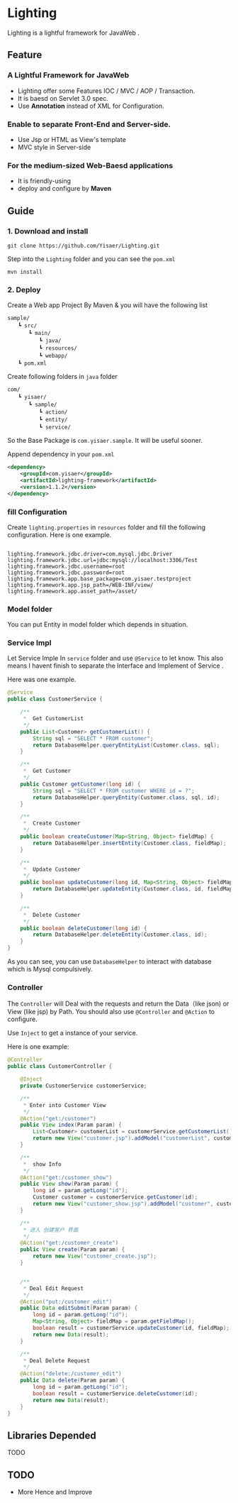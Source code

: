 # Lighting

Lighting is a lightful framework for JavaWeb .



## Feature

###  **A Lightful Framework for JavaWeb**


 * Lighting offer some Features IOC / MVC / AOP / Transaction. 
 * It is baesd on Servlet 3.0 spec.
 * Use **Annotation** instead of XML for Configuration.
 
 
### **Enable to separate Front-End and Server-side.**
 
 * Use Jsp or HTML as View's template
 * MVC style in Server-side

###  **For the medium-sized Web-Baesd applications**
 
 * It is friendly-using 
 * deploy and configure by **Maven**

 
 
## Guide

### 1. Download and install

	git clone https://github.com/Yisaer/Lighting.git	
Step into the `Lighting` folder and you can see the `pom.xml`

	mvn install
	
### 2. Deploy

Create a Web app Project By Maven & you will have the following list

```
sample/
　　┗ src/
　　　　┗ main/
　　　　　　┗ java/
　　　　　　┗ resources/
　　　　　　┗ webapp/
　　┗ pom.xml
```

Create following folders in `java` folder

```
com/
　　┗ yisaer/
　　　　┗ sample/
　　　　　　┗ action/
　　　　　　┗ entity/
　　　　　　┗ service/
```

So the Base Package is `com.yisaer.sample`. It will be useful sooner.

Append dependency in your `pom.xml`

```xml
<dependency>
    <groupId>com.yisaer</groupId>
    <artifactId>lighting-framework</artifactId>
    <version>1.1.2</version>
</dependency>
```

### fill Configuration

Create `lighting.properties`  in `resources` folder and fill the following configuration. Here is one example.

```

lighting.framework.jdbc.driver=com.mysql.jdbc.Driver
lighting.framework.jdbc.url=jdbc:mysql://localhost:3306/Test
lighting.framework.jdbc.username=root
lighting.framework.jdbc.password=root
lighting.framework.app.base_package=com.yisaer.testproject
lighting.framework.app.jsp_path=/WEB-INF/view/
lighting.framework.app.asset_path=/asset/
```


### Model folder

You can put Entity in model folder which depends in situation.


### Service Impl

Let Service Imple In `service` folder and use `@Service` to let  know. This also means I havent finish to separate the Interface and Implement of Service .

Here was one example.

```java
@Service
public class CustomerService {

    /**
     *  Get CustomerList
     */
    public List<Customer> getCustomerList() {
        String sql = "SELECT * FROM customer";
        return DatabaseHelper.queryEntityList(Customer.class, sql);
    }

    /**
     *  Get Customer
     */
    public Customer getCustomer(long id) {
        String sql = "SELECT * FROM customer WHERE id = ?";
        return DatabaseHelper.queryEntity(Customer.class, sql, id);
    }

    /**
     *  Create Customer
     */
    public boolean createCustomer(Map<String, Object> fieldMap) {
        return DatabaseHelper.insertEntity(Customer.class, fieldMap);
    }

    /**
     *  Update Customer
     */
    public boolean updateCustomer(long id, Map<String, Object> fieldMap) {
        return DatabaseHelper.updateEntity(Customer.class, id, fieldMap);
    }

    /**
     *  Delete Customer
     */
    public boolean deleteCustomer(long id) {
        return DatabaseHelper.deleteEntity(Customer.class, id);
    }
}

```
As you can see, you can use `DatabaseHelper` to interact with database which is Mysql compulsively.

### Controller

The `Controller` will Deal with the requests and return the Data（like json) or View (like jsp) by Path. You should also use `@Controller` and `@Action` to configure.

Use `Inject` to get a instance of your service.

Here is one example: 

```java
@Controller
public class CustomerController {

    @Inject
    private CustomerService customerService;

    /**
     * Enter into Customer View
     */
    @Action("get:/customer")
    public View index(Param param) {
        List<Customer> customerList = customerService.getCustomerList();
        return new View("customer.jsp").addModel("customerList", customerList);
    }

    /**
     *  show Info
     */
    @Action("get:/customer_show")
    public View show(Param param) {
        long id = param.getLong("id");
        Customer customer = customerService.getCustomer(id);
        return new View("customer_show.jsp").addModel("customer", customer);
    }

    /**
     * 进入 创建客户 界面
     */
    @Action("get:/customer_create")
    public View create(Param param) {
        return new View("customer_create.jsp");
    }


    /**
     * Deal Edit Request
     */
    @Action("put:/customer_edit")
    public Data editSubmit(Param param) {
        long id = param.getLong("id");
        Map<String, Object> fieldMap = param.getFieldMap();
        boolean result = customerService.updateCustomer(id, fieldMap);
        return new Data(result);
    }

    /**
     * Deal Delete Request
     */
    @Action("delete:/customer_edit")
    public Data delete(Param param) {
        long id = param.getLong("id");
        boolean result = customerService.deleteCustomer(id);
        return new Data(result);
    }
}

```



## Libraries Depended

TODO



## TODO

* More Hence and Improve
